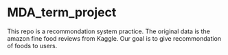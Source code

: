 # MDA_term_project

This repo is a recommondation system practice.
The original data is the amazon fine food reviews from Kaggle.
Our goal is to give recommondation of foods to users.


